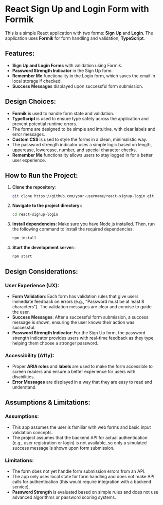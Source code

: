 # React Sign Up and Login Form with Formik

This is a simple React application with two forms: **Sign Up** and **Login**. The application uses **Formik** for form handling and validation, **TypeScript**.

## Features:
- **Sign Up and Login Forms** with validation using Formik.
- **Password Strength Indicator** in the Sign Up form.
- **Remember Me** functionality in the Login form, which saves the email in local storage if checked.
- **Success Messages** displayed upon successful form submission.

## Design Choices:
- **Formik** is used to handle form state and validation.
- **TypeScript** is used to ensure type safety across the application and prevent potential runtime errors.
- The forms are designed to be simple and intuitive, with clear labels and error messages.
- **Custom CSS** is used to style the forms in a clean, minimalistic way.
- The password strength indicator uses a simple logic based on length, uppercase, lowercase, number, and special character checks.
- **Remember Me** functionality allows users to stay logged in for a better user experience.

## How to Run the Project:

1. **Clone the repository**:
   ```bash
   git clone https://github.com/your-username/react-signup-login.git
   ```
2. **Navigate to the project directory:**:
   ```bash
   cd react-signup-login
   ```
3. **Install dependencies:** Make sure you have Node.js installed. Then, run the following command to install the required dependencies:
   ```bash
   npm install
   ```
4. **Start the development server:**:
   ```bash
   npm start
   ```

## Design Considerations:

### User Experience (UX):

- **Form Validation**: Each form has validation rules that give users immediate feedback on errors (e.g., "Password must be at least 8 characters"). The validation messages are clear and concise to guide the user.
- **Success Messages**: After a successful form submission, a success message is shown, ensuring the user knows their action was successful.
- **Password Strength Indicator**: For the Sign Up form, the password strength indicator provides users with real-time feedback as they type, helping them choose a stronger password.

### Accessibility (A11y):

- Proper **ARIA roles** and **labels** are used to make the form accessible to screen readers and ensure a better experience for users with disabilities.
- **Error Messages** are displayed in a way that they are easy to read and understand.

## Assumptions & Limitations:

### Assumptions:
- This app assumes the user is familiar with web forms and basic input validation concepts.
- The project assumes that the backend API for actual authentication (e.g., user registration or login) is not available, so only a simulated success message is shown upon form submission.

### Limitations:
- The form does not yet handle form submission errors from an API.
- The app only uses local state for form handling and does not make API calls for authentication (this would require integration with a backend service).
- **Password Strength** is evaluated based on simple rules and does not use advanced algorithms or password scoring systems.

